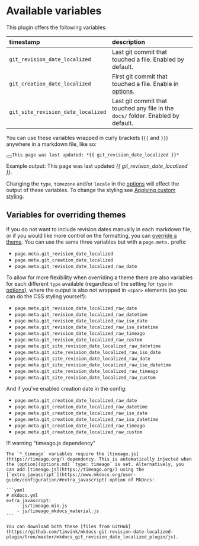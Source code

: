 # Available variables

This plugin offers the following variables:

| timestamp | description |
|:-----------|:------------|
| `git_revision_date_localized` | Last git commit that touched a file. Enabled by default. |
| `git_creation_date_localized` | First git commit that touched a file. Enable in [options](options.md). |
| `git_site_revision_date_localized` | Last git commit that touched any file in the `docs/` folder. Enabled by default. |

You can use these variables wrapped in curly brackets (`{{` and `}}`) anywhere in a markdown file, like so:

<pre id="__code_42"><span></span><button class="md-clipboard md-icon" title="Copy to clipboard" data-clipboard-target="#__code_42 > code"></button><code>This page was last updated: *&#123;{ git_revision_date_localized }}*
</code></pre>

Example output: This page was last updated *{{ git_revision_date_localized }}*.

Changing the `type`, `timezone` and/or `locale` in the [options](options.md) will effect the output of these variables. To change the styling see [Applying custom styling](howto/custom-styling.md).

## Variables for overriding themes

If you do not want to include revision dates manually in each markdown file, or if you would like more control on the formatting, you can [override a theme](howto/override-a-theme.md). You can use the same three variables but with a `page.meta.` prefix:

- `page.meta.git_revision_date_localized`
- `page.meta.git_creation_date_localized`
- `page.meta.git_revision_date_localized_raw_date`

To allow for more flexibility when overriding a theme there are also variables for each different `type` available (regardless of the setting for `type` in [options](options.md)), where the output is also not wrapped in `<span>` elements (so you can do the CSS styling yourself): 

- `page.meta.git_revision_date_localized_raw_date`
- `page.meta.git_revision_date_localized_raw_datetime`
- `page.meta.git_revision_date_localized_raw_iso_date`
- `page.meta.git_revision_date_localized_raw_iso_datetime`
- `page.meta.git_revision_date_localized_raw_timeago`
- `page.meta.git_revision_date_localized_raw_custom`
- `page.meta.git_site_revision_date_localized_raw_datetime`
- `page.meta.git_site_revision_date_localized_raw_iso_date`
- `page.meta.git_site_revision_date_localized_raw_date`
- `page.meta.git_site_revision_date_localized_raw_iso_datetime`
- `page.meta.git_site_revision_date_localized_raw_timeago`
- `page.meta.git_site_revision_date_localized_raw_custom`

And if you've enabled creation date in the config:

- `page.meta.git_creation_date_localized_raw_date`
- `page.meta.git_creation_date_localized_raw_datetime`
- `page.meta.git_creation_date_localized_raw_iso_date`
- `page.meta.git_creation_date_localized_raw_iso_datetime`
- `page.meta.git_creation_date_localized_raw_timeago`
- `page.meta.git_creation_date_localized_raw_custom`

!!! warning "timeago.js dependency"

    The `*_timeago` variables require the [timeago.js](https://timeago.org/) dependency. This is automatically injected when the [option](options.md) `type: timeago` is set. Alternatively, you can add [timeago.js](https://timeago.org/) using the [`extra_javascript`](https://www.mkdocs.org/user-guide/configuration/#extra_javascript) option of MkDocs:

    ```yaml
    # mkdocs.yml
    extra_javascript:
        - js/timeago.min.js
        - js/timeago_mkdocs_material.js
    ```

    You can download both these [files from GitHub](https://github.com/timvink/mkdocs-git-revision-date-localized-plugin/tree/master/mkdocs_git_revision_date_localized_plugin/js).
